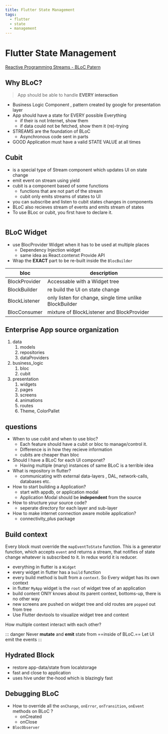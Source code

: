 ```yaml
---
title: Flutter State Management
tags:
  - flutter
  - state
  - management
---
```


# Flutter State Management

<TagLinks />

[Reactive Programming Streams - BLoC Patern](https://www.didierboelens.com/2018/08/reactive-programming-streams-bloc/)

## Why BLoC?

> App should be able to handle **EVERY interaction**

- Business Logic Component , pattern created by google for presentation layer
- App should have a state for EVERY possible Everything
  - if their is not Internet, show them
  - if data could not be fetched, show them it (re)-trying
- STREAMS are the foundation of BLoC
  - Asynchronous code sent in parts
- GOOD Application must have a valid STATE VALUE at all times

## Cubit

- is a special type of Stream component which updates UI on state change
- emit event on stream using yield
- cubit is a component based of some functions
  - functions that are not part of the stream
  - cubit only emits streams of states to UI
- you can subscribe and listen to cubit states changes in components
- BLoC also recieves stream of events and emits stream of states
- To use BLoc or cubit, you first have to declare it.

```dart

```

## BLoC Widget

- use BlocProvider Widget when it has to be used at multiple places
  - Dependency Injection widget
  - same idea as React.contenxt Provide API
- Wrap the **EXACT** part to be re-built inside the `BlocBuilder`

| bloc          | description                                             |
| ------------- | ------------------------------------------------------- |
| BlockProvider | Accessable with a Widget tree                           |
| BlockBuilder  | re build the UI on state change                         |
| BlockListener | only listen for change, single time unlike BlockBuilder |
| BlocConsumer  | mixture of BlockListener and BlockProvider              |

## Enterprise App source organization

1. data
   1. models
   2. repositories
   3. dataProviders
2. business_logic
   1. bloc
   2. cubit
3. presentation
   1. widgets
   2. pages
   3. screens
   4. animations
   5. routes
   6. Theme, ColorPallet

## questions

- When to use cubit and when to use bloc?
  - Each feature should have a cubit or bloc to manage/control it.
  - Difference is in how they recieve information
  - cubits are cheaper than bloc
- Should I have a BLoC for each UI componet?
  - Having multiple (many) instances of same BLoC is a terrible idea
- What is repository in flutter?
  - communicating with external data-layers , DAL, network-calls, databases etc.
- How to start building a Application?
  - start with appdb, or application modal
  - Application Modal should be **independent** from the source
- How to structure your source code?
  - seperate directory for each layer and sub-layer
- How to make internet connection aware mobile application?
  - connectivity_plus package

## Build context

Every block must override the `mapEventToState` function. This is a generator function, which accepts `event`
and returns a stream, that notifies of state change whatever is subscribed to it.
In redux world it is reducer.

- everything in flutter is a `Widget`
- every widget in flutter has a `build` function
- every build method is built from a `context`. So Every widget has its own context
- in flutter `MyApp` widget is the `root` of widget tree of an application
- build content ONlY knows about its parent context, bottoms-up, there is no other way
- new screens are pushed on widget tree and old routes are `popped` out from tree
- Use Flutter devtools to visualize widget tree and context

How multiple context interact with each other?

::: danger
Never **mutate** and **emit** state from ==inside of BLoC.==
Let UI emit the events
:::

## Hydrated Block

- restore app-data/state from localstorage
- fast and close to application
- uses hive under the-hood which is blazingly fast

## Debugging BLoC

- How to override all the `onChange`, `onError`, `onTransition`, `onEvent` methods on BLoC ?
  - onCreated
  - onClose
- `BlocObserver`

<Footer />
